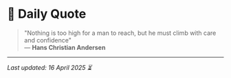 # 📜 Daily Quote

> "Nothing is too high for a man to reach, but he must climb with care and confidence"  
> — **Hans Christian Andersen**

---

_Last updated: 16 April 2025 ⏳_
